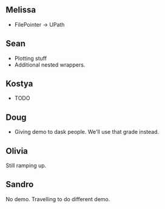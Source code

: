 ## Melissa

- FilePointer -> UPath

## Sean

- Plotting stuff
- Additional nested wrappers.

## Kostya

- TODO

## Doug

- Giving demo to dask people. We'll use that grade instead.

## Olivia

Still ramping up.

## Sandro

No demo. Travelling to do different demo.
